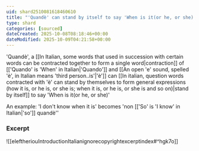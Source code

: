 ```yaml
---
uid: shard2510081618460610
title: "'Quandè' can stand by itself to say 'When is it(or he, or she)'"
type: shard
categories: [sourced]
dateCreated: 2025-10-08T08:18:46+00:00
dateModified: 2025-10-09T04:21:58+00:00
---
```

'Quandè', a [[In Italian, some words that used in succession with certain words can be contracted together to form a single word|contraction]] of [['Quando' is 'When' in Italian|'Quando']] and [[An open 'e' sound, spelled 'è', in Italian means 'third person..is'|'è']] can [[In italian, question words contracted with 'è' can stand by themselves to form general expressions (how it is, or he is, or she is; when it is, or he is, or she is and so on)|stand by itself]] to say 'When is it(or he, or she)'

An example: 'I don't know when it is' becomes 'non [['So' is 'I know' in Italian|'so']] quandè'' 
### Excerpt
![[eleftheriouIntroductionItalianignorecopyrightexcerptindex#^hgk7o]]